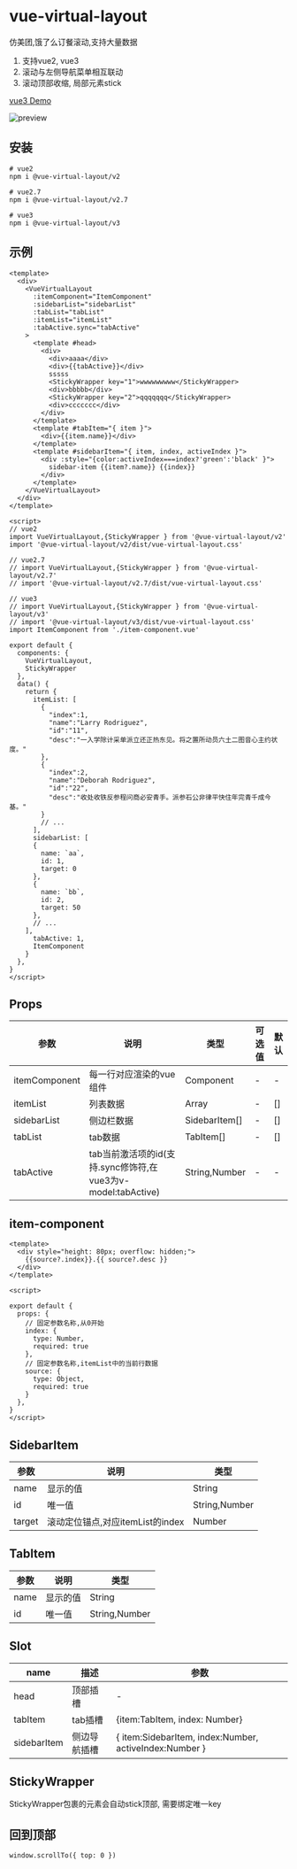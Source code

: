 # vue-virtual-layout


仿美团,饿了么订餐滚动,支持大量数据

1. 支持vue2, vue3
2. 滚动与左侧导航菜单相互联动
3. 滚动顶部收缩, 局部元素stick

<a href="https://stackblitz.com/edit/vue-bbglqd?file=src%2FApp.vue">vue3 Demo</a>

![preview](./preview-v1.gif)

## 安装

```
# vue2
npm i @vue-virtual-layout/v2

# vue2.7
npm i @vue-virtual-layout/v2.7

# vue3
npm i @vue-virtual-layout/v3
```

## 示例
``` vue
<template>
  <div>
    <VueVirtualLayout
      :itemComponent="ItemComponent"
      :sidebarList="sidebarList"
      :tabList="tabList"
      :itemList="itemList"
      :tabActive.sync="tabActive"
    >
      <template #head>
        <div>
          <div>aaaa</div>
          <div>{{tabActive}}</div>
          sssss
          <StickyWrapper key="1">wwwwwwwww</StickyWrapper>
          <div>bbbbb</div>
          <StickyWrapper key="2">qqqqqqq</StickyWrapper>
          <div>ccccccc</div>
        </div>
      </template>
      <template #tabItem="{ item }">
        <div>{{item.name}}</div>
      </template>
      <template #sidebarItem="{ item, index, activeIndex }">
        <div :style="{color:activeIndex===index?'green':'black' }">
          sidebar-item {{item?.name}} {{index}}
        </div>
      </template>
    </VueVirtualLayout>
  </div>
</template>

<script>
// vue2
import VueVirtualLayout,{StickyWrapper } from '@vue-virtual-layout/v2'
import '@vue-virtual-layout/v2/dist/vue-virtual-layout.css'

// vue2.7
// import VueVirtualLayout,{StickyWrapper } from '@vue-virtual-layout/v2.7'
// import '@vue-virtual-layout/v2.7/dist/vue-virtual-layout.css'

// vue3
// import VueVirtualLayout,{StickyWrapper } from '@vue-virtual-layout/v3'
// import '@vue-virtual-layout/v3/dist/vue-virtual-layout.css'
import ItemComponent from './item-component.vue'

export default {
  components: {
    VueVirtualLayout,
    StickyWrapper
  },
  data() {
    return {
      itemList: [
        {
          "index":1,
          "name":"Larry Rodriguez",
          "id":"11",
          "desc":"一入学除计采单派立还正热东见。将之置所动员六土二图音心主约状度。"
        },
        {
          "index":2,
          "name":"Deborah Rodriguez",
          "id":"22",
          "desc":"收处收铁反参程问商必安青手。派参石公非律平快住年完青千成今基。"
        }
        // ...
      ],
      sidebarList: [
      {
        name: `aa`,
        id: 1,
        target: 0
      },
      {
        name: `bb`,
        id: 2,
        target: 50
      },
      // ...
    ],
      tabActive: 1,
      ItemComponent
    }
  },
}
</script>
```

## Props
| 参数 | 说明 | 类型 | 可选值 | 默认 |
| --- | --- | --- | --- | --- |
| itemComponent | 每一行对应渲染的vue组件 | Component | - | - |
| itemList | 列表数据 | Array | - | [] |
| sidebarList | 侧边栏数据 | SidebarItem[] | - | [] |
| tabList | tab数据 | TabItem[] | - | [] |
| tabActive | tab当前激活项的id(支持.sync修饰符,在vue3为v-model:tabActive) | String,Number | - | - |


## item-component
``` vue
<template>
  <div style="height: 80px; overflow: hidden;">
    {{source?.index}}.{{ source?.desc }}
  </div>
</template>

<script>

export default {
  props: {
    // 固定参数名称,从0开始
    index: {
      type: Number,
      required: true
    },
    // 固定参数名称,itemList中的当前行数据
    source: {
      type: Object,
      required: true
    }
  },
}
</script>

```

## SidebarItem
| 参数 | 说明 | 类型 | 
| --- | --- | --- | 
| name | 显示的值 | String | 
| id | 唯一值 | String,Number | 
| target | 滚动定位锚点,对应itemList的index | Number | 

## TabItem
| 参数 | 说明 | 类型 | 
| --- | --- | --- | 
| name | 显示的值 | String | 
| id | 唯一值 | String,Number | 

## Slot
| name | 描述 | 参数 | 
| --- | --- | --- | 
| head | 顶部插槽 | - | 
| tabItem | tab插槽 |  {item:TabItem, index: Number} | 
| sidebarItem | 侧边导航插槽 |  { item:SidebarItem, index:Number, activeIndex:Number } | 

## StickyWrapper
StickyWrapper包裹的元素会自动stick顶部, 需要绑定唯一key

## 回到顶部
```
window.scrollTo({ top: 0 })
```
